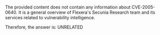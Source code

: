 The provided content does not contain any information about CVE-2005-0640. It is a general overview of Flexera's Secunia Research team and its services related to vulnerability intelligence.

Therefore, the answer is: UNRELATED